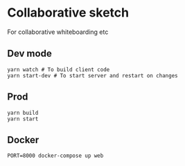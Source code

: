 # Collaborative sketch

For collaborative whiteboarding etc


## Dev mode

    yarn watch # To build client code
    yarn start-dev # To start server and restart on changes

## Prod

    yarn build
    yarn start

## Docker

    PORT=8000 docker-compose up web
